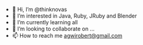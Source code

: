- 👋 Hi, I’m @thinknovas
- 👀 I’m interested in Java, Ruby, JRuby and Blender 
- 🌱 I’m currently learning all
- 💞️ I’m looking to collaborate on ...
- 📫 How to reach me agwirobert@gmail.com

<!---
thinknovas/thinknovas is a ✨ special ✨ repository because its `README.md` (this file) appears on your GitHub profile.
You can click the Preview link to take a look at your changes.
--->
